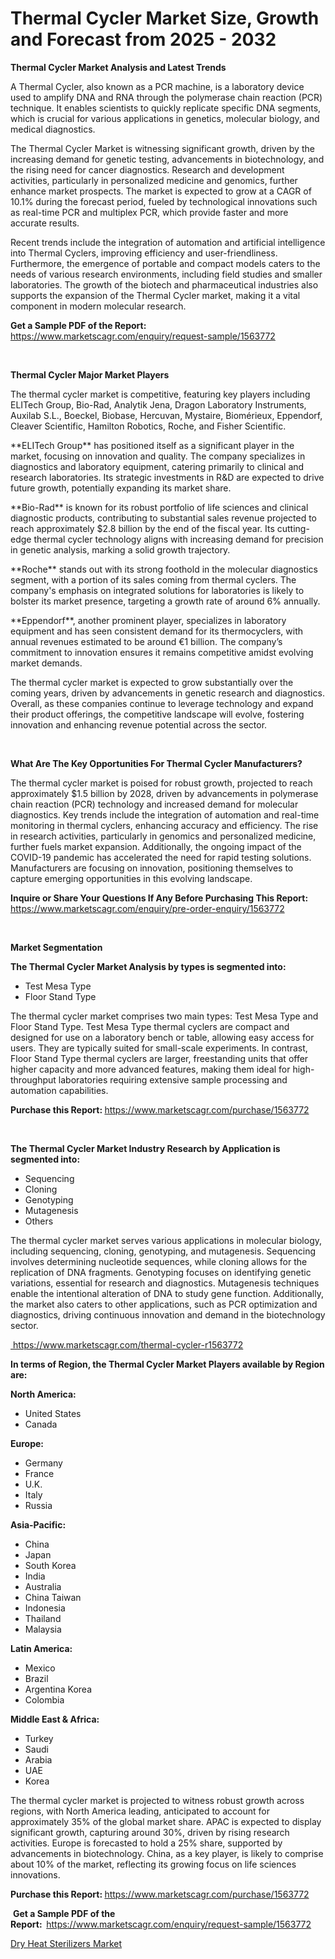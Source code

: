 <p><h1>Thermal Cycler Market Size, Growth and Forecast from 2025 - 2032</h1></p><p><strong>Thermal Cycler Market Analysis and Latest Trends</strong></p>
<p><p>A Thermal Cycler, also known as a PCR machine, is a laboratory device used to amplify DNA and RNA through the polymerase chain reaction (PCR) technique. It enables scientists to quickly replicate specific DNA segments, which is crucial for various applications in genetics, molecular biology, and medical diagnostics.</p><p>The Thermal Cycler Market is witnessing significant growth, driven by the increasing demand for genetic testing, advancements in biotechnology, and the rising need for cancer diagnostics. Research and development activities, particularly in personalized medicine and genomics, further enhance market prospects. The market is expected to grow at a CAGR of 10.1% during the forecast period, fueled by technological innovations such as real-time PCR and multiplex PCR, which provide faster and more accurate results.</p><p>Recent trends include the integration of automation and artificial intelligence into Thermal Cyclers, improving efficiency and user-friendliness. Furthermore, the emergence of portable and compact models caters to the needs of various research environments, including field studies and smaller laboratories. The growth of the biotech and pharmaceutical industries also supports the expansion of the Thermal Cycler market, making it a vital component in modern molecular research.</p></p>
<p><strong>Get a Sample PDF of the Report:&nbsp;</strong> <a href="https://www.marketscagr.com/enquiry/request-sample/1563772?utm_campaign=2097&utm_medium=2&utm_source=Github&utm_content=ia&utm_term=22022025&utm_id=thermal-cycler">https://www.marketscagr.com/enquiry/request-sample/1563772</a></p>
<p>&nbsp;</p>
<p><strong>Thermal Cycler Major Market Players</strong></p>
<p><p>The thermal cycler market is competitive, featuring key players including ELITech Group, Bio-Rad, Analytik Jena, Dragon Laboratory Instruments, Auxilab S.L., Boeckel, Biobase, Hercuvan, Mystaire, Biomérieux, Eppendorf, Cleaver Scientific, Hamilton Robotics, Roche, and Fisher Scientific. </p><p>**ELITech Group** has positioned itself as a significant player in the market, focusing on innovation and quality. The company specializes in diagnostics and laboratory equipment, catering primarily to clinical and research laboratories. Its strategic investments in R&D are expected to drive future growth, potentially expanding its market share.</p><p>**Bio-Rad** is known for its robust portfolio of life sciences and clinical diagnostic products, contributing to substantial sales revenue projected to reach approximately $2.8 billion by the end of the fiscal year. Its cutting-edge thermal cycler technology aligns with increasing demand for precision in genetic analysis, marking a solid growth trajectory.</p><p>**Roche** stands out with its strong foothold in the molecular diagnostics segment, with a portion of its sales coming from thermal cyclers. The company's emphasis on integrated solutions for laboratories is likely to bolster its market presence, targeting a growth rate of around 6% annually.</p><p>**Eppendorf**, another prominent player, specializes in laboratory equipment and has seen consistent demand for its thermocyclers, with annual revenues estimated to be around €1 billion. The company’s commitment to innovation ensures it remains competitive amidst evolving market demands.</p><p>The thermal cycler market is expected to grow substantially over the coming years, driven by advancements in genetic research and diagnostics. Overall, as these companies continue to leverage technology and expand their product offerings, the competitive landscape will evolve, fostering innovation and enhancing revenue potential across the sector.</p></p>
<p>&nbsp;</p>
<p><strong>What Are The Key Opportunities For Thermal Cycler Manufacturers?</strong></p>
<p><p>The thermal cycler market is poised for robust growth, projected to reach approximately $1.5 billion by 2028, driven by advancements in polymerase chain reaction (PCR) technology and increased demand for molecular diagnostics. Key trends include the integration of automation and real-time monitoring in thermal cyclers, enhancing accuracy and efficiency. The rise in research activities, particularly in genomics and personalized medicine, further fuels market expansion. Additionally, the ongoing impact of the COVID-19 pandemic has accelerated the need for rapid testing solutions. Manufacturers are focusing on innovation, positioning themselves to capture emerging opportunities in this evolving landscape.</p></p>
<p><strong>Inquire or Share Your Questions If Any Before Purchasing This Report:</strong> <a href="https://www.marketscagr.com/enquiry/pre-order-enquiry/1563772?utm_campaign=2097&utm_medium=2&utm_source=Github&utm_content=ia&utm_term=22022025&utm_id=thermal-cycler">https://www.marketscagr.com/enquiry/pre-order-enquiry/1563772</a></p>
<p>&nbsp;</p>
<p><strong>Market Segmentation</strong></p>
<p><strong>The Thermal Cycler Market Analysis by types is segmented into:</strong></p>
<p><ul><li>Test Mesa Type</li><li>Floor Stand Type</li></ul></p>
<p><p>The thermal cycler market comprises two main types: Test Mesa Type and Floor Stand Type. Test Mesa Type thermal cyclers are compact and designed for use on a laboratory bench or table, allowing easy access for users. They are typically suited for small-scale experiments. In contrast, Floor Stand Type thermal cyclers are larger, freestanding units that offer higher capacity and more advanced features, making them ideal for high-throughput laboratories requiring extensive sample processing and automation capabilities.</p></p>
<p><strong>Purchase this Report:&nbsp;</strong><a href="https://www.marketscagr.com/purchase/1563772?utm_campaign=2097&utm_medium=2&utm_source=Github&utm_content=ia&utm_term=22022025&utm_id=thermal-cycler">https://www.marketscagr.com/purchase/1563772</a></p>
<p>&nbsp;</p>
<p><strong>The Thermal Cycler Market Industry Research by Application is segmented into:</strong></p>
<p><ul><li>Sequencing</li><li>Cloning</li><li>Genotyping</li><li>Mutagenesis</li><li>Others</li></ul></p>
<p><p>The thermal cycler market serves various applications in molecular biology, including sequencing, cloning, genotyping, and mutagenesis. Sequencing involves determining nucleotide sequences, while cloning allows for the replication of DNA fragments. Genotyping focuses on identifying genetic variations, essential for research and diagnostics. Mutagenesis techniques enable the intentional alteration of DNA to study gene function. Additionally, the market also caters to other applications, such as PCR optimization and diagnostics, driving continuous innovation and demand in the biotechnology sector.</p></p>
<p><a href="https://www.marketscagr.com/thermal-cycler-r1563772?utm_campaign=2097&utm_medium=2&utm_source=Github&utm_content=ia&utm_term=22022025&utm_id=thermal-cycler">&nbsp;https://www.marketscagr.com/thermal-cycler-r1563772</a></p>
<p><strong>In terms of Region, the Thermal Cycler Market Players available by Region are:</strong></p>
<p>
    <p> <strong> North America: </strong>
        <ul>
            <li>United States</li>
            <li>Canada</li>
        </ul>
        </p> 
    <p> <strong> Europe: </strong>
        <ul>
            <li>Germany</li>
            <li>France</li>
            <li>U.K.</li>
            <li>Italy</li>
            <li>Russia</li>
        </ul>
        </p> 
    <p> <strong> Asia-Pacific: </strong>
        <ul>
            <li>China</li>
            <li>Japan</li>
            <li>South Korea</li>
            <li>India</li>
            <li>Australia</li>
            <li>China Taiwan</li>
            <li>Indonesia</li>
            <li>Thailand</li>
            <li>Malaysia</li>
        </ul>
        </p> 
    <p> <strong> Latin America: </strong>
        <ul>
            <li>Mexico</li>
            <li>Brazil</li>
            <li>Argentina Korea</li>
            <li>Colombia</li>
        </ul>
        </p> 
    <p> <strong> Middle East & Africa: </strong>
        <ul>
            <li>Turkey</li>
            <li>Saudi</li>
            <li>Arabia</li>
            <li>UAE</li>
            <li>Korea</li>
        </ul>
    </p>
    </p>
<p><p>The thermal cycler market is projected to witness robust growth across regions, with North America leading, anticipated to account for approximately 35% of the global market share. APAC is expected to display significant growth, capturing around 30%, driven by rising research activities. Europe is forecasted to hold a 25% share, supported by advancements in biotechnology. China, as a key player, is likely to comprise about 10% of the market, reflecting its growing focus on life sciences innovations.</p></p>
<p><strong>Purchase this Report: </strong><a href="https://www.marketscagr.com/purchase/1563772?utm_campaign=2097&utm_medium=2&utm_source=Github&utm_content=ia&utm_term=22022025&utm_id=thermal-cycler">https://www.marketscagr.com/purchase/1563772</a></p>
<p>&nbsp;<strong>Get a Sample PDF of the Report:&nbsp;&nbsp;</strong><a href="https://www.marketscagr.com/enquiry/request-sample/1563772?utm_campaign=2097&utm_medium=2&utm_source=Github&utm_content=ia&utm_term=22022025&utm_id=thermal-cycler">https://www.marketscagr.com/enquiry/request-sample/1563772</a></p>
<p><strong></strong></p>
<p><p><a href="https://github.com/FlorianWolf90/Market-Research-Report-List-1/blob/main/dry-heat-sterilizers-market.md?utm_campaign=2097&utm_medium=2&utm_source=Github&utm_content=ia&utm_term=22022025&utm_id=thermal-cycler">Dry Heat Sterilizers Market</a></p></p>